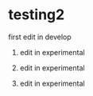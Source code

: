 
# testing2

first edit in develop

1. edit in experimental

2. edit in experimental

3. edit in experimental

